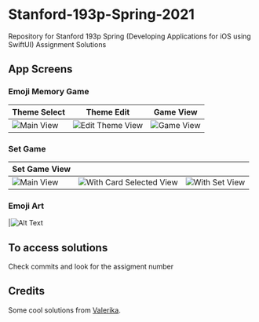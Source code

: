 # Stanford-193p-Spring-2021

Repository for Stanford 193p Spring (Developing Applications for iOS using SwiftUI) Assignment Solutions

## App Screens

### Emoji Memory Game
| Theme Select  | Theme Edit | Game View |
| ------------- | ------------- | ------------- |
| ![Main View](https://i.imgur.com/12aGBAW.png)  | ![Edit Theme View](https://i.imgur.com/12aGBAW.png) |![Game View](https://i.imgur.com/hCjgx89.png)
### Set Game
| Set Game View  | |  |
| ------------- | ------------- | ------------- |
| ![Main View](https://i.imgur.com/jUKEbOH.png)  | ![With Card Selected View](https://i.imgur.com/r3FAfCm.png) |![With Set View](https://i.imgur.com/qN6akbZ.png)

### Emoji Art

|![Alt Text](https://media.giphy.com/media/VoSVfXunY72KQq2DoU/giphy.gif)

## To access solutions
Check commits and look for the assigment number

## Credits
Some cool solutions from [VaIerika](https://github.com/vaIerika/).
